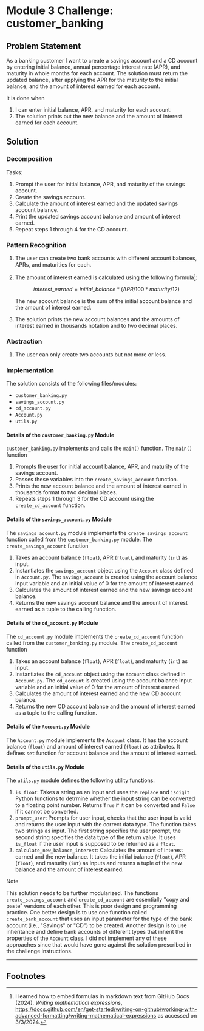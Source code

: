 # Module 3 Challenge: customer_banking
## Problem Statement

As a banking customer I want to create a savings account and a CD account by entering initial balance, annual percentage interest rate (APR), and maturity in whole months for each account. The solution must return the updated balance, after applying the APR for the maturity to the initial balance, and the amount of interest earned for each account.

It is done when
1. I can enter initial balance, APR, and maturity for each account.
2. The solution prints out the new balance and the amount of interest earned for each account.

## Solution
### Decomposition

Tasks:
1. Prompt the user for initial balance, APR, and maturity of the savings account.
2. Create the savings account.
3. Calculate the amount of interest earned and the updated savings account balance.
4. Print the updated savings account balance and amount of interest earned.
5. Repeat steps 1 through 4 for the CD account.

### Pattern Recognition
1. The user can create two bank accounts with different account balances, APRs, and maturities for each.
2. The amount of interest earned is calculated using the following formula[^1]:

   ```math
   interest\_earned = initial\_balance * (APR/100 * maturity/12)
   ```

   The new account balance is the sum of the initial account balance and the amount of interest earned.
3. The solution prints the new account balances and the amounts of interest earned in thousands notation and to two decimal places.

### Abstraction

1. The user can only create two accounts but not more or less.

### Implementation
The solution consists of the following files/modules:
* `customer_banking.py`
* `savings_account.py`
* `cd_account.py`
* `Account.py`
* `utils.py`

#### Details of the `customer_banking.py` Module
`customer_banking.py` implements and calls the `main()` function.
The `main()` function 
1. Prompts the user for initial account balance, APR, and maturity of the savings account.
2. Passes these variables into the `create_savings_account` function. 
3. Prints the new account balance and the amount of interest earned in thousands format to two decimal places.
4. Repeats steps 1 through 3 for the CD account using the `create_cd_account` function.

#### Details of the `savings_account.py` Module
The `savings_account.py` module implements the `create_savings_account` function called from the `customer_banking.py` module.
The `create_savings_account` function
1. Takes an account balance (`float`), APR (`float`), and maturity (`int`) as input.
2. Instantiates the `savings_account` object using the `Account` class defined in `Account.py`. The `savings_account` is created using the account balance input variable and an initial value of 0 for the amount of interest earned.
3. Calculates the amount of interest earned and the new savings account balance.
4. Returns the new savings account balance and the amount of interest earned as a tuple to the calling function.

#### Details of the `cd_account.py` Module
The `cd_account.py` module implements the `create_cd_account` function called from the `customer_banking.py` module.
The `create_cd_account` function
1. Takes an account balance (`float`), APR (`float`), and maturity (`int`) as input.
2. Instantiates the `cd_account` object using the `Account` class defined in `Account.py`. The `cd_account` is created using the account balance input variable and an initial value of 0 for the amount of interest earned.
3. Calculates the amount of interest earned and the new CD account balance.
4. Returns the new CD account balance and the amount of interest earned as a tuple to the calling function.

#### Details of the `Account.py` Module
The `Account.py` module implements the `Account` class. It has the account balance (`float`) and amount of interest earned (`float`) as attributes. It defines `set` function for account balance and the amount of interest earned.

#### Details of the `utils.py` Module
The `utils.py` module defines the following utility functions:
1. `is_float`:
   Takes a string as an input and uses the `replace` and `isdigit` Python functions to detrmine whether the input string can be converted to a floating point number. Returns `True` if it can be converted and `False` if it cannot be converted.
2. `prompt_user`:
   Prompts for user input, checks that the user input is valid and returns the user input with the correct data type.
   The function takes two strings as input. The first string specifies the user prompt, the second string specifies the data type of the return value.
   It uses `is_float` if the user input is supposed to be returned as a `float`.
3. `calculate_new_balance_interest`:
    Calculates the amount of interest earned and the new balance.
    It takes the initial balance (`float`), APR (`float`), and maturity (`int`) as inputs and returns a tuple of the new balance and the amount of interest earned.

> [!Note]
> This solution needs to be further modularized. The functions `create_savings_account` and `create_cd_account` are essentially "copy and paste" versions of each other. This is poor design and programming practice.
> One better design is to use one function called `create_bank_account` that uses an input parameter for the type of the bank account (i.e., "Savings" or "CD") to be created.
> Another design is to use inheritance and define bank accounts of different types that inherit the properties of the `Account` class.
> I did not implement any of these approaches since that would have gone against the solution prescribed in the challenge instructions.
---

## Footnotes
[^1]: I learned how to embed formulas in markdown text from GitHub Docs (2024). *Writing mathematical expressions*, https://docs.github.com/en/get-started/writing-on-github/working-with-advanced-formatting/writing-mathematical-expressions as accessed on 3/3/2024.
